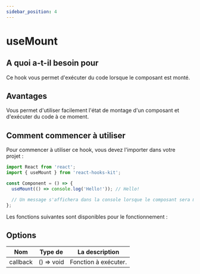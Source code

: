 ```yaml
---
sidebar_position: 4
---
```


# useMount

## A quoi a-t-il besoin pour

Ce hook vous permet d'exécuter du code lorsque le composant est monté.

## Avantages

Vous permet d'utiliser facilement l'état de montage d'un composant et d'exécuter du code à ce moment.

## Comment commencer à utiliser

Pour commencer à utiliser ce hook, vous devez l'importer dans votre projet :

```jsx
import React from 'react';
import { useMount } from 'react-hooks-kit';

const Component = () => {
  useMount(() => console.log('Hello!')); // Hello!

  // Un message s'affichera dans la console lorsque le composant sera monté
};
```

Les fonctions suivantes sont disponibles pour le fonctionnement :

## Options

| Nom | Type de | La description |
| :---: | :---: | :---: |
| callback | () => void | Fonction à exécuter. |
